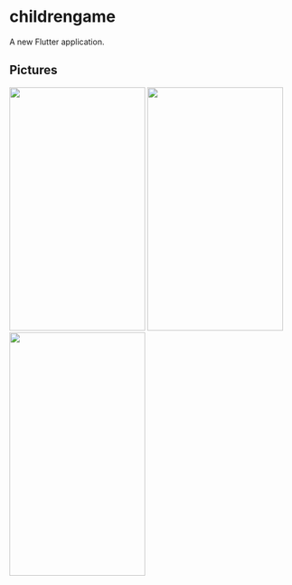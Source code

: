 # childrengame

A new Flutter application.

## Pictures

<img src="https://user-images.githubusercontent.com/73787635/154827750-39ef9652-e0eb-4d29-b59e-de48d269b8b9.jpeg" width=240 height=430>         <img src="https://user-images.githubusercontent.com/73787635/154827842-a58bd79a-6cb6-426c-9794-d7bb57f39181.jpeg" width=240 height=430>  <img src="https://user-images.githubusercontent.com/73787635/154827907-d0e90325-d2f5-4b11-b48d-0afc3675afab.jpeg" width=240 height=430>

